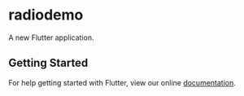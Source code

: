 # radiodemo

A new Flutter application.

## Getting Started

For help getting started with Flutter, view our online
[documentation](https://flutter.io/).
